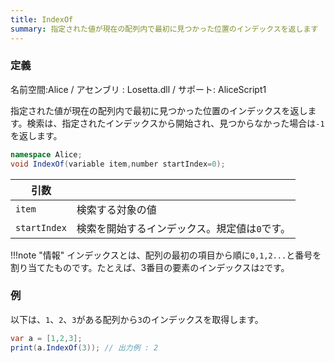 ```yaml
---
title: IndexOf
summary: 指定された値が現在の配列内で最初に見つかった位置のインデックスを返します
---
```

### 定義
名前空間:Alice / アセンブリ : Losetta.dll / サポート: AliceScript1

指定された値が現在の配列内で最初に見つかった位置のインデックスを返します。検索は、指定されたインデックスから開始され、見つからなかった場合は`-1`を返します。

```cs title="AliceScript"
namespace Alice;
void IndexOf(variable item,number startIndex=0);
```

|引数| |
|-|-|
|`item`|検索する対象の値|
|`startIndex`|検索を開始するインデックス。規定値は`0`です。|

!!!note "情報"
    インデックスとは、配列の最初の項目から順に`0,1,2...`と番号を割り当てたものです。たとえば、3番目の要素のインデックスは`2`です。

### 例
以下は、`1`、`2`、`3`がある配列から`3`のインデックスを取得します。

```cs title="AliceScript"
var a = [1,2,3];
print(a.IndexOf(3)); // 出力例 : 2
```
